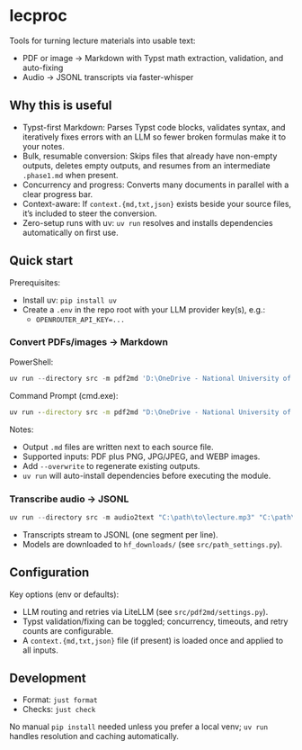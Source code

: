 # lecproc

Tools for turning lecture materials into usable text:
- PDF or image → Markdown with Typst math extraction, validation, and auto-fixing
- Audio → JSONL transcripts via faster-whisper

## Why this is useful
- Typst-first Markdown: Parses Typst code blocks, validates syntax, and iteratively fixes errors with an LLM so fewer broken formulas make it to your notes.
- Bulk, resumable conversion: Skips files that already have non-empty outputs, deletes empty outputs, and resumes from an intermediate `.phase1.md` when present.
- Concurrency and progress: Converts many documents in parallel with a clear progress bar.
- Context-aware: If `context.{md,txt,json}` exists beside your source files, it’s included to steer the conversion.
- Zero-setup runs with uv: `uv run` resolves and installs dependencies automatically on first use.

## Quick start
Prerequisites:
- Install uv: `pip install uv`
- Create a `.env` in the repo root with your LLM provider key(s), e.g.:
  - `OPENROUTER_API_KEY=...`

### Convert PDFs/images → Markdown
PowerShell:
```powershell
uv run --directory src -m pdf2md 'D:\OneDrive - National University of Singapore\Academic\Current-Modules\ST2132\Lecture'
```

Command Prompt (cmd.exe):
```bat
uv run --directory src -m pdf2md "D:\OneDrive - National University of Singapore\Academic\Current-Modules\ST2132\Lecture"
```
Notes:
- Output `.md` files are written next to each source file.
- Supported inputs: PDF plus PNG, JPG/JPEG, and WEBP images.
- Add `--overwrite` to regenerate existing outputs.
- `uv run` will auto-install dependencies before executing the module.

### Transcribe audio → JSONL
```powershell
uv run --directory src -m audio2text "C:\path\to\lecture.mp3" "C:\path\to\out.jsonl" --language en
```
- Transcripts stream to JSONL (one segment per line).
- Models are downloaded to `hf_downloads/` (see `src/path_settings.py`).

## Configuration
Key options (env or defaults):
- LLM routing and retries via LiteLLM (see `src/pdf2md/settings.py`).
- Typst validation/fixing can be toggled; concurrency, timeouts, and retry counts are configurable.
- A `context.{md,txt,json}` file (if present) is loaded once and applied to all inputs.

## Development
- Format: `just format`
- Checks: `just check`

No manual `pip install` needed unless you prefer a local venv; `uv run` handles resolution and caching automatically.